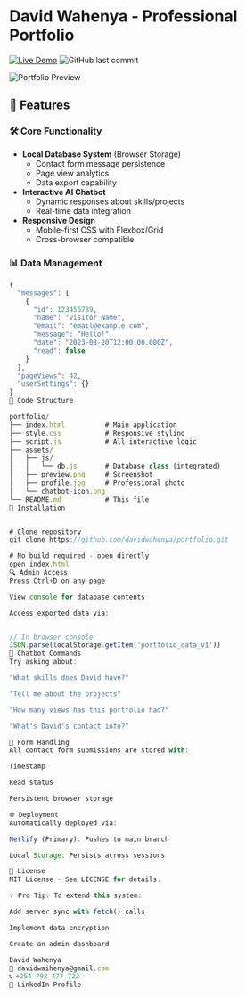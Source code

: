 # David Wahenya - Professional Portfolio

[![Live Demo](https://img.shields.io/badge/Netlify-Live%20Demo-brightgreen)](https://portfolio-519f37.netlify.app/)
![GitHub last commit](https://img.shields.io/github/last-commit/davidwahenya/portfolio)

![Portfolio Preview](./assets/preview.png)

## 🌟 Features

### 🛠 Core Functionality
- **Local Database System** (Browser Storage)
  - Contact form message persistence
  - Page view analytics
  - Data export capability
- **Interactive AI Chatbot**
  - Dynamic responses about skills/projects
  - Real-time data integration
- **Responsive Design**
  - Mobile-first CSS with Flexbox/Grid
  - Cross-browser compatible

### 📊 Data Management
```javascript
{
  "messages": [
    {
      "id": 123456789,
      "name": "Visitor Name",
      "email": "email@example.com",
      "message": "Hello!",
      "date": "2023-08-20T12:00:00.000Z",
      "read": false
    }
  ],
  "pageViews": 42,
  "userSettings": {}
}
🧩 Code Structure

portfolio/
├── index.html          # Main application
├── style.css           # Responsive styling
├── script.js           # All interactive logic
├── assets/
│   ├── js/
│   │   └── db.js       # Database class (integrated)
│   ├── preview.png     # Screenshot
│   ├── profile.jpg     # Professional photo
│   └── chatbot-icon.png
└── README.md           # This file
🚀 Installation


# Clone repository
git clone https://github.com/davidwahenya/portfolio.git

# No build required - open directly
open index.html
🔍 Admin Access
Press Ctrl+D on any page

View console for database contents

Access exported data via:


// In browser console
JSON.parse(localStorage.getItem('portfolio_data_v1'))
🤖 Chatbot Commands
Try asking about:

"What skills does David have?"

"Tell me about the projects"

"How many views has this portfolio had?"

"What's David's contact info?"

📝 Form Handling
All contact form submissions are stored with:

Timestamp

Read status

Persistent browser storage

🌐 Deployment
Automatically deployed via:

Netlify (Primary): Pushes to main branch

Local Storage: Persists across sessions

📜 License
MIT License - See LICENSE for details.

💡 Pro Tip: To extend this system:

Add server sync with fetch() calls

Implement data encryption

Create an admin dashboard

David Wahenya
📧 davidwaihenya@gmail.com
📞 +254 792 477 722
🔗 LinkedIn Profile
